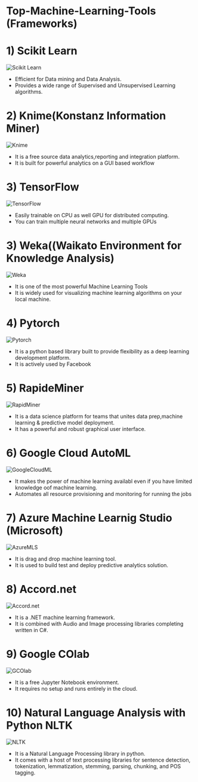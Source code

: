 # Top-Machine-Learning-Tools (Frameworks)
# 1) Scikit Learn
![Scikit Learn](https://github.com/sweekrithishetty/Top-Machine-Learning-Tools/blob/main/scikit.png)      

- Efficient for Data mining and Data Analysis.  
- Provides a wide range of Supervised and Unsupervised Learning algorithms.

# 2) Knime(Konstanz Information Miner)
![Knime](https://github.com/sweekrithishetty/Top-Machine-Learning-Tools/blob/main/images.png)
- It is a free source data analytics,reporting and integration platform.
- It is built for powerful analytics on a GUI based workflow

# 3) TensorFlow
![TensorFlow](https://github.com/sweekrithishetty/Top-Machine-Learning-Tools/blob/main/download.png)

- Easily trainable on CPU as well GPU for distributed computing.
- You can train multiple neural networks and multiple GPUs

# 3) Weka((Waikato Environment for Knowledge Analysis)
![Weka](https://github.com/sweekrithishetty/Top-Machine-Learning-Tools/blob/main/download.jfif)

- It is one of the most powerful Machine Learning Tools
- It is widely used for visualizing machine learning algorithms on your local machine.

# 4) Pytorch
![Pytorch](https://github.com/sweekrithishetty/Top-Machine-Learning-Tools/blob/main/download%20(1).png)

- It is a python based library built to provide flexibility as a deep learning development platform.
- It is actively used by Facebook

# 5) RapideMiner
![RapidMiner](https://github.com/sweekrithishetty/Top-Machine-Learning-Tools/blob/main/images%20(1).png)

- It is a data science platform for teams that unites data prep,machine learning  & predictive model deployment.
- It has a powerful and robust graphical user interface.

# 6) Google Cloud AutoML
![GoogleCloudML](https://github.com/sweekrithishetty/Top-Machine-Learning-Tools/blob/main/download%20(2).png)

- It makes the power of machine learning availabl even if you have limited knowledge  oof machine learning.
- Automates all resource provisioning and monitoring for running the jobs

# 7) Azure Machine Learnig Studio (Microsoft)
![AzureMLS](https://github.com/sweekrithishetty/Top-Machine-Learning-Tools/blob/main/download%20(3).png)

- It is drag and drop machine learning tool.
- It is used to build test and deploy predictive analytics solution.

# 8) Accord.net
![Accord.net](https://github.com/sweekrithishetty/Top-Machine-Learning-Tools/blob/main/images%20(2).png)

- It is a .NET machine learning framework.
- It is combined with Audio and Image processing libraries completing written in C#.

# 9) Google COlab
![GCOlab](https://github.com/sweekrithishetty/Top-Machine-Learning-Tools/blob/main/download%20(4).png)

- It is a free Jupyter Notebook environment.
- It requires no setup and runs entirely in the cloud.

# 10) Natural Language Analysis with Python NLTK

![NLTK](https://github.com/sweekrithishetty/Top-Machine-Learning-Tools/blob/main/images%20(1).jfif)
- It is a Natural Language Processing library in python.
- It comes with a host of text processing libraries for sentence detection, tokenization, lemmatization, stemming, parsing, chunking, and POS tagging. 


                                                                                                            
                                                                                      
